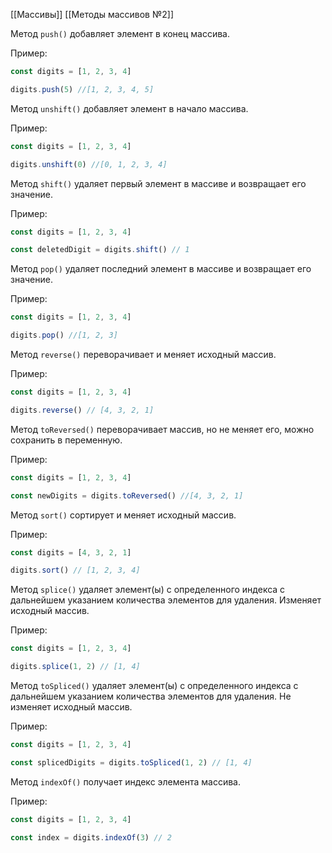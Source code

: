 [[Массивы]]
[[Методы массивов №2]]

Метод `push()` добавляет элемент в конец массива.

Пример:
```JavaScript
const digits = [1, 2, 3, 4]

digits.push(5) //[1, 2, 3, 4, 5]
```

Метод `unshift()` добавляет элемент в начало массива.

Пример:
```JavaScript
const digits = [1, 2, 3, 4]

digits.unshift(0) //[0, 1, 2, 3, 4]
```

Метод `shift()` удаляет первый элемент в массиве и возвращает его значение.

Пример:
```JavaScript
const digits = [1, 2, 3, 4]

const deletedDigit = digits.shift() // 1
```

Метод `pop()` удаляет последний элемент в массиве и возвращает его значение.

Пример:
```JavaScript
const digits = [1, 2, 3, 4]

digits.pop() //[1, 2, 3]
```

Метод `reverse()` переворачивает и меняет исходный массив.

Пример:
```JavaScript
const digits = [1, 2, 3, 4]

digits.reverse() // [4, 3, 2, 1]
```

Метод `toReversed()` переворачивает массив, но не меняет его, можно сохранить в переменную.

Пример:
```JavaScript
const digits = [1, 2, 3, 4]

const newDigits = digits.toReversed() //[4, 3, 2, 1]
```

Метод `sort()` сортирует и меняет исходный массив.

Пример:
```JavaScript
const digits = [4, 3, 2, 1]

digits.sort() // [1, 2, 3, 4]
```

Метод `splice()` удаляет элемент(ы) с определенного индекса с дальнейшем указанием количества элементов для удаления. Изменяет исходный массив.

Пример:
```JavaScript
const digits = [1, 2, 3, 4]

digits.splice(1, 2) // [1, 4]
```

Метод `toSpliced()` удаляет элемент(ы) с определенного индекса с дальнейшем указанием количества элементов для удаления. Не изменяет исходный массив.

Пример:
```JavaScript
const digits = [1, 2, 3, 4]

const splicedDigits = digits.toSpliced(1, 2) // [1, 4]
```

Метод `indexOf()` получает индекс элемента массива.

Пример:
```JavaScript
const digits = [1, 2, 3, 4]

const index = digits.indexOf(3) // 2
```